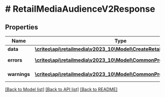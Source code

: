 # # RetailMediaAudienceV2Response

## Properties

Name | Type | Description | Notes
------------ | ------------- | ------------- | -------------
**data** | [**\criteo\api\retailmedia\v2023_10\Model\CreateRetailMediaAudienceV2**](CreateRetailMediaAudienceV2.md) |  | [optional]
**errors** | [**\criteo\api\retailmedia\v2023_10\Model\CommonProblem[]**](CommonProblem.md) | errors | [optional] [readonly]
**warnings** | [**\criteo\api\retailmedia\v2023_10\Model\CommonProblem[]**](CommonProblem.md) | warnings | [optional] [readonly]

[[Back to Model list]](../../README.md#models) [[Back to API list]](../../README.md#endpoints) [[Back to README]](../../README.md)
